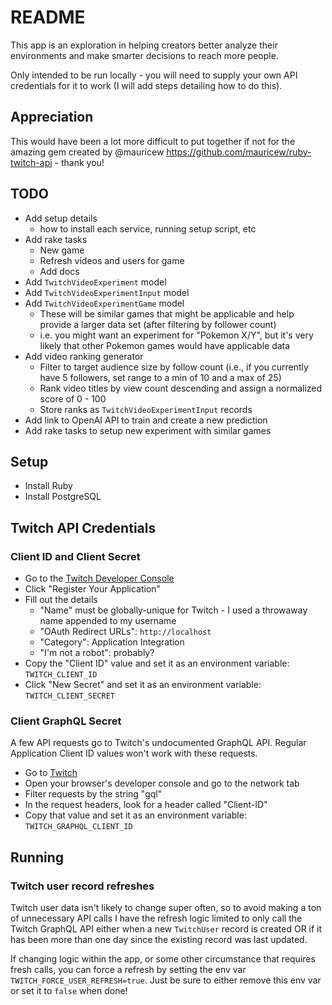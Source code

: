 # README

This app is an exploration in helping creators better analyze their environments and make smarter decisions to reach more people.

Only intended to be run locally - you will need to supply your own API credentials for it to work (I will add steps detailing how to do this).

## Appreciation

This would have been a lot more difficult to put together if not for the amazing gem created by @mauricew https://github.com/mauricew/ruby-twitch-api - thank you!

## TODO

* Add setup details
  * how to install each service, running setup script, etc
* Add rake tasks
  * New game
  * Refresh videos and users for game
  * Add docs
* Add `TwitchVideoExperiment` model
* Add `TwitchVideoExperimentInput` model
* Add `TwitchVideoExperimentGame` model
  * These will be similar games that might be applicable and help provide a larger data set (after filtering by follower count)
  * i.e. you might want an experiment for "Pokemon X/Y", but it's very likely that other Pokemon games would have applicable data
* Add video ranking generator
  * Filter to target audience size by follow count (i.e., if you currently have 5 followers, set range to a min of 10 and a max of 25)
  * Rank video titles by view count descending and assign a normalized score of 0 - 100
  * Store ranks as `TwitchVideoExperimentInput` records
* Add link to OpenAI API to train and create a new prediction
* Add rake tasks to setup new experiment with similar games

## Setup

* Install Ruby
* Install PostgreSQL

## Twitch API Credentials

### Client ID and Client Secret

* Go to the [Twitch Developer Console](https://dev.twitch.tv/console)
* Click "Register Your Application"
* Fill out the details
  * "Name" must be globally-unique for Twitch - I used a throwaway name appended to my username
  * "OAuth Redirect URLs": `http://localhost`
  * "Category": Application Integration
  * "I'm not a robot": probably?
* Copy the "Client ID" value and set it as an environment variable: `TWITCH_CLIENT_ID`
* Click "New Secret" and set it as an environment variable: `TWITCH_CLIENT_SECRET`

### Client GraphQL Secret

A few API requests go to Twitch's undocumented GraphQL API. Regular Application Client ID values won't work with these requests.

* Go to [Twitch](https://twitch.tv)
* Open your browser's developer console and go to the network tab
* Filter requests by the string "gql"
* In the request headers, look for a header called "Client-ID"
* Copy that value and set it as an environment variable: `TWITCH_GRAPHQL_CLIENT_ID`

## Running

### Twitch user record refreshes

Twitch user data isn't likely to change super often, so to avoid making a ton of unnecessary API calls I have the refresh logic limited to only call the Twitch GraphQL API either when a new `TwitchUser` record is created OR if it has been more than one day since the existing record was last updated.

If changing logic within the app, or some other circumstance that requires fresh calls, you can force a refresh by setting the env var `TWITCH_FORCE_USER_REFRESH=true`. Just be sure to either remove this env var or set it to `false` when done!
